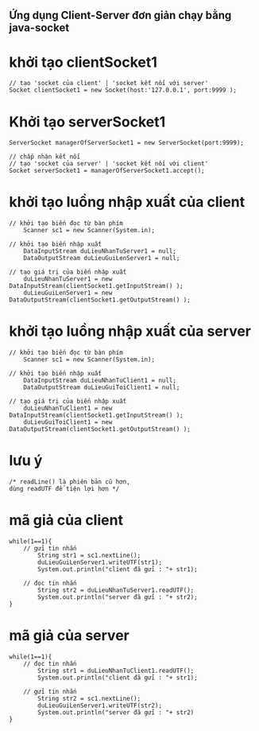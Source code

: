 ## Ứng dụng Client-Server đơn giản chạy bằng java-socket


# khởi tạo clientSocket1

```
// tạo 'socket của client' | 'socket kết nối với server'
Socket clientSocket1 = new Socket(host:'127.0.0.1', port:9999 );
```

# Khởi tạo serverSocket1

```
ServerSocket managerOfServerSocket1 = new ServerSocket(port:9999);

// chấp nhận kết nối 
// tạo 'socket của server' | 'socket kết nối với client'
Socket serverSocket1 = managerOfServerSocket1.accept();
```

# khởi tạo luồng nhập xuất của client

```
// khởi tạo biến đọc từ bàn phím
	Scanner sc1 = new Scanner(System.in);

// khởi tạo biến nhập xuất
	DataInputStream duLieuNhanTuServer1 = null;
	DataOutputStream duLieuGuiLenServer1 = null;

// tạo giá trị của biến nhập xuất
	duLieuNhanTuServer1 = new DataInputStream(clientSocket1.getInputStream() );
	duLieuGuiLenServer1 = new DataOutputStream(clientSocket1.getOutputStream() );
```

# khởi tạo luồng nhập xuất của server

```
// khởi tạo biến đọc từ bàn phím
	Scanner sc1 = new Scanner(System.in);

// khởi tạo biến nhập xuất
	DataInputStream duLieuNhanTuClient1 = null;
	DataOutputStream duLieuGuiToiClient1 = null;

// tạo giá trị của biến nhập xuất
	duLieuNhanTuClient1 = new DataInputStream(clientSocket1.getInputStream() );
	duLieuGuiToiClient1 = new DataOutputStream(clientSocket1.getOutputStream() );
```

# lưu ý

```
/* readLine() là phiên bản cũ hơn, 
dùng readUTF để tiện lợi hơn */
```

# mã giả của client

```
while(1==1){
	// gửi tin nhắn
		String str1 = sc1.nextLine();
		duLieuGuiLenServer1.writeUTF(str1); 
		System.out.println("client đã gửi : "+ str1);

	// đọc tin nhắn
		String str2 = duLieuNhanTuServer1.readUTF(); 
		System.out.println("server đã gửi : "+ str2);
}
```

# mã giả của server
```
while(1==1){
	// đọc tin nhắn
		String str1 = duLieuNhanTuClient1.readUTF();
		System.out.println("client đã gửi : "+ str1);

	// gửi tin nhắn
		String str2 = sc1.nextLine();
		duLieuGuiLenServer1.writeUTF(str2);
		System.out.println("server đã gửi : "+ str2)
}
```